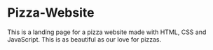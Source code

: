 # Pizza-Website
This is a landing page for a pizza website made with HTML, CSS and JavaScript. This is as beautiful as our love for pizzas. 
